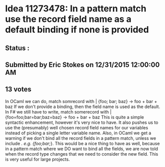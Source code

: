 # Idea 11273478: In a pattern match use the record field name as a default binding if none is provided #

## Status : 

## Submitted by Eric Stokes on 12/31/2015 12:00:00 AM

## 13 votes

In OCaml we can do,
match somrecord with
| {foo; bar; baz} -> foo + bar + baz
If we don't provide a binding, then the field name is used as the default. In F# we still have to write,
match somerecord with
| {foo=foo;bar=bar;baz=baz} -> foo + bar + baz
This is quite a simple syntactic enhancement, however it's very nice to have. It also pushes us to use the (presumably) well chosen record field names for our variables instead of picking a single letter variable name.
Also, in OCaml we get a warning if we don't bind all the record fields in a pattern match, unless we include _. e.g. {foo;bar;_}. This would be a nice thing to have as well, because in a pattern match where we DO want to bind all the fields, we are now told when the record type changes that we need to consider the new field. This is very useful for large projects.

